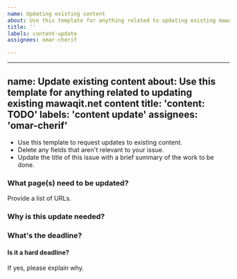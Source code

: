 ```yaml
---
name: Updating existing content
about: Use this template for anything related to updating existing mawaqit.dev content
title: ''
labels: content-update
assignees: omar-cherif

---
```


---
name: Update existing content
about: Use this template for anything related to updating existing mawaqit.net content
title: 'content: TODO'
labels: 'content update'
assignees: 'omar-cherif'
---

* Use this template to request updates to existing content.
* Delete any fields that aren't relevant to your issue. 
* Update the title of this issue with a brief summary of the work to be done.

### What page(s) need to be updated?

Provide a list of URLs.

### Why is this update needed?

### What's the deadline?

#### Is it a hard deadline?

If yes, please explain why.
